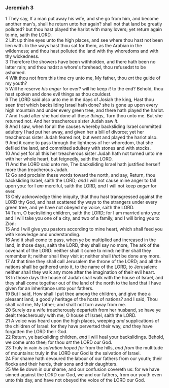 ### Jeremiah 3

1 They say, If a man put away his wife, and she go from him, and become another man's, shall he return unto her again? shall not that land be greatly polluted? but thou hast played the harlot with many lovers; yet return again to me, saith the LORD.  
2 Lift up thine eyes unto the high places, and see where thou hast not been lien with. In the ways hast thou sat for them, as the Arabian in the wilderness; and thou hast polluted the land with thy whoredoms and with thy wickedness.  
3 Therefore the showers have been withholden, and there hath been no latter rain; and thou hadst a whore's forehead, thou refusedst to be ashamed.  
4 Wilt thou not from this time cry unto me, My father, thou *art* the guide of my youth?  
5 Will he reserve *his anger* for ever? will he keep *it* to the end? Behold, thou hast spoken and done evil things as thou couldest.  
6 The LORD said also unto me in the days of Josiah the king, Hast thou seen *that* which backsliding Israel hath done? she is gone up upon every high mountain and under every green tree, and there hath played the harlot.  
7 And I said after she had done all these *things*, Turn thou unto me. But she returned not. And her treacherous sister Judah saw *it*.  
8 And I saw, when for all the causes whereby backsliding Israel committed adultery I had put her away, and given her a bill of divorce; yet her treacherous sister Judah feared not, but went and played the harlot also.  
9 And it came to pass through the lightness of her whoredom, that she defiled the land, and committed adultery with stones and with stocks.  
10 And yet for all this her treacherous sister Judah hath not turned unto me with her whole heart, but feignedly, saith the LORD.  
11 And the LORD said unto me, The backsliding Israel hath justified herself more than treacherous Judah.  
12 Go and proclaim these words toward the north, and say, Return, thou backsliding Israel, saith the LORD; *and* I will not cause mine anger to fall upon you: for I *am* merciful, saith the LORD, *and* I will not keep *anger* for ever.  
13 Only acknowledge thine iniquity, that thou hast transgressed against the LORD thy God, and hast scattered thy ways to the strangers under every green tree, and ye have not obeyed my voice, saith the LORD.  
14 Turn, O backsliding children, saith the LORD; for I am married unto you: and I will take you one of a city, and two of a family, and I will bring you to Zion:  
15 And I will give you pastors according to mine heart, which shall feed you with knowledge and understanding.  
16 And it shall come to pass, when ye be multiplied and increased in the land, in those days, saith the LORD, they shall say no more, The ark of the covenant of the LORD: neither shall it come to mind: neither shall they remember it; neither shall they visit *it*; neither shall *that* be done any more.  
17 At that time they shall call Jerusalem the throne of the LORD; and all the nations shall be gathered unto it, to the name of the LORD, to Jerusalem: neither shall they walk any more after the imagination of their evil heart.  
18 In those days the house of Judah shall walk with the house of Israel, and they shall come together out of the land of the north to the land that I have given for an inheritance unto your fathers.  
19 But I said, How shall I put thee among the children, and give thee a pleasant land, a goodly heritage of the hosts of nations? and I said, Thou shalt call me, My father; and shalt not turn away from me.  
20 Surely *as* a wife treacherously departeth from her husband, so have ye dealt treacherously with me, O house of Israel, saith the LORD.  
21 A voice was heard upon the high places, weeping *and* supplications of the children of Israel: for they have perverted their way, *and* they have forgotten the LORD their God.  
22 Return, ye backsliding children, *and* I will heal your backslidings. Behold, we come unto thee; for thou *art* the LORD our God.  
23 Truly in vain *is salvation hoped for* from the hills, *and from* the multitude of mountains: truly in the LORD our God *is* the salvation of Israel.  
24 For shame hath devoured the labour of our fathers from our youth; their flocks and their herds, their sons and their daughters.  
25 We lie down in our shame, and our confusion covereth us: for we have sinned against the LORD our God, we and our fathers, from our youth even unto this day, and have not obeyed the voice of the LORD our God.  
